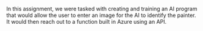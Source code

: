 In this assignment, we were tasked with
creating and training an AI program that
would allow the user to enter an image 
for the AI to identify the painter. It would 
then reach out to a function built in Azure 
using an API.

